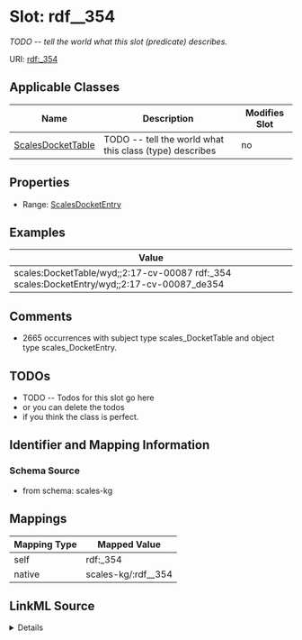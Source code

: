 

# Slot: rdf__354


_TODO -- tell the world what this slot (predicate) describes._





URI: [rdf:_354](http://www.w3.org/1999/02/22-rdf-syntax-ns#_354)



<!-- no inheritance hierarchy -->





## Applicable Classes

| Name | Description | Modifies Slot |
| --- | --- | --- |
| [ScalesDocketTable](../classes/ScalesDocketTable.md) | TODO -- tell the world what this class (type) describes |  no  |







## Properties

* Range: [ScalesDocketEntry](../classes/ScalesDocketEntry.md)






## Examples

| Value |
| --- |
| scales:DocketTable/wyd;;2:17-cv-00087 rdf:_354 scales:DocketEntry/wyd;;2:17-cv-00087_de354 |

## Comments

* 2665 occurrences with subject type scales_DocketTable and object type scales_DocketEntry.

## TODOs

* TODO -- Todos for this slot go here
* or you can delete the todos
* if you think the class is perfect.

## Identifier and Mapping Information







### Schema Source


* from schema: scales-kg




## Mappings

| Mapping Type | Mapped Value |
| ---  | ---  |
| self | rdf:_354 |
| native | scales-kg/:rdf__354 |




## LinkML Source

<details>
```yaml
name: rdf__354
description: TODO -- tell the world what this slot (predicate) describes.
todos:
- TODO -- Todos for this slot go here
- or you can delete the todos
- if you think the class is perfect.
comments:
- 2665 occurrences with subject type scales_DocketTable and object type scales_DocketEntry.
examples:
- value: scales:DocketTable/wyd;;2:17-cv-00087 rdf:_354 scales:DocketEntry/wyd;;2:17-cv-00087_de354
from_schema: scales-kg
rank: 1000
slot_uri: rdf:_354
alias: rdf__354
domain_of:
- scales_DocketTable
range: scales_DocketEntry

```
</details>